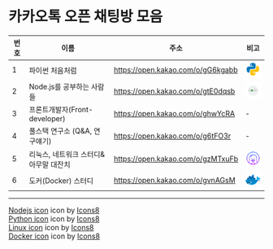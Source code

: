 # 카카오톡 오픈 채팅방 모음
|번호|이름|주소|비고|
|---------------|---|---------------------|-----|
|1|파이썬 처음처럼|https://open.kakao.com/o/gG6kgabb|![ex_screenshot](./assets//python.png)|
|2|Node.js를 공부하는 사람들|https://open.kakao.com/o/gtE0dqsb|![ex_screenshot](./assets//nodejs.png)|
|3|프론트개발자(Front-developer)|https://open.kakao.com/o/ghwYcRA| - |
|4|풀스택 연구소 (Q&A, 연구얘기)|https://open.kakao.com/o/g6tFO3r| - |
|5|리눅스, 네트워크 스터디&아무말 대잔치|https://open.kakao.com/o/gzMTxuFb|![ex_screenshot](./assets//linux.png)|
|6|도커(Docker) 스터디|https://open.kakao.com/o/gvnAGsM|![ex_screenshot](./assets//docker.png)|
<hr>
<a target="_blank" href="https://icons8.com/icons/set/nodejs">Nodejs icon</a> icon by <a target="_blank" href="https://icons8.com">Icons8</a><br>   
<a target="_blank" href="https://icons8.com/icons/set/python">Python icon</a> icon by <a target="_blank" href="https://icons8.com">Icons8</a><br>
<a target="_blank" href="https://icons8.com/icons/set/linux--v1">Linux icon</a> icon by <a target="_blank" href="https://icons8.com">Icons8</a><br>
<a target="_blank" href="https://icons8.com/icons/set/docker">Docker icon</a> icon by <a target="_blank" href="https://icons8.com">Icons8</a><br>

